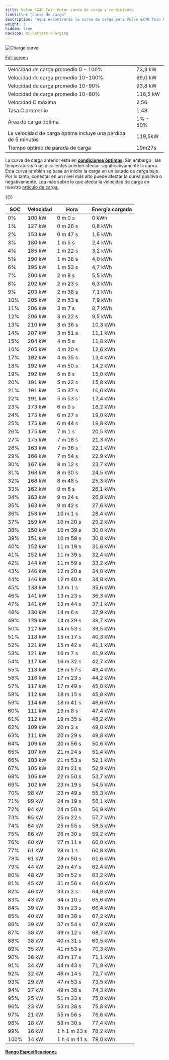 ```yaml
---
title: Volvo EX40 Twin Motor curva de carga y rendimiento
linktitle: "Curva de carga"
description: "Aquí encontrarás la curva de carga para Volvo EX40 Twin Motor."
weight: 3
hidden: true
navicon: bi-battery-charging
---
```

<!-- markdownlint-disable MD033 -->
<img src="../chargingcurve.svg" alt="Charge curve" class="img-fluid">

[Full screen](../chargingcurve.svg)


<table class="table table-striped border">
<tbody>
<tr>
<td>Velocidad de carga promedio 0 - 100%</td><td>73,3 kW</td>
</tr>
<tr>
<td>Velocidad de carga promedio 10-100%</td><td>69,0 kW</td>
</tr>
<tr>
<td>Velocidad de carga promedio 10-90%</td><td>93,8 kW</td>
</tr>
<tr>
<td>Velocidad de carga promedio 10-80%</td><td>118,5 kW</td>
</tr>
<tr>
<td>Velocidad C máxima</td><td>2,56</td>
</tr>
<tr>
<td>Tasa C promedio</td><td>1,48</td>
</tr>
<tr>
<td>Área de carga óptima</td><td>1% - 50%</td>
</tr>
<tr>
<td>La velocidad de carga óptima incluye una pérdida de 5 minutos</td><td>119,5kW</td>
</tr>
<tr>
<td>Tiempo óptimo de parada de carga</td><td>19m27s</td>
</tr>
</tbody>
</table>


La curva de carga anterior está en **[condiciones óptimas](../../../../../technology/battery/charging/#temperatura)**. Sin embargo , las temperaturas frías o calientes pueden afectar significativamente la curva. Esta curva también se basa en iniciar la carga en un estado de carga bajo. Por lo tanto, conectar en un nivel más alto puede afectar la curva positiva o negativamente. Lea más sobre lo que afecta la velocidad de carga en nuestro [artículo de carga.](../../../../../technology/battery/charging/)


{{<evkxdisplayaddarticle />}}
<table class="table table-striped border">
<thead>
<tr><th>SOC</th><th>Velocidad</th><th>Hora</th><th>Energía cargada</th></tr>
</thead>
<tbody>
<tr>
<td>0%</td><td>100 kW</td><td> 0 m 0 s </td><td>0 kWh </td>
</tr>
<tr>
<td>1%</td><td>127 kW</td><td> 0 m 26 s </td><td>0,8 kWh </td>
</tr>
<tr>
<td>2%</td><td>153 kW</td><td> 0 m 47 s </td><td>1,6 kWh </td>
</tr>
<tr>
<td>3%</td><td>180 kW</td><td> 1 m 5 s </td><td>2,4 kWh </td>
</tr>
<tr>
<td>4%</td><td>185 kW</td><td> 1 m 22 s </td><td>3,2 kWh </td>
</tr>
<tr>
<td>5%</td><td>190 kW</td><td> 1 m 38 s </td><td>4,0 kWh </td>
</tr>
<tr>
<td>6%</td><td>195 kW</td><td> 1 m 53 s </td><td>4,7 kWh </td>
</tr>
<tr>
<td>7%</td><td>200 kW</td><td> 2 m 8 s </td><td>5,5 kWh </td>
</tr>
<tr>
<td>8%</td><td>202 kW</td><td> 2 m 23 s </td><td>6,3 kWh </td>
</tr>
<tr>
<td>9%</td><td>203 kW</td><td> 2 m 38 s </td><td>7,1 kWh </td>
</tr>
<tr>
<td>10%</td><td>205 kW</td><td> 2 m 53 s </td><td>7,9 kWh </td>
</tr>
<tr>
<td>11%</td><td>206 kW</td><td> 3 m 7 s </td><td>8,7 kWh </td>
</tr>
<tr>
<td>12%</td><td>206 kW</td><td> 3 m 22 s </td><td>9,5 kWh </td>
</tr>
<tr>
<td>13%</td><td>210 kW</td><td> 3 m 36 s </td><td>10,3 kWh </td>
</tr>
<tr>
<td>14%</td><td>207 kW</td><td> 3 m 51 s </td><td>11,1 kWh </td>
</tr>
<tr>
<td>15%</td><td>204 kW</td><td> 4 m 5 s </td><td>11,8 kWh </td>
</tr>
<tr>
<td>16%</td><td>205 kW</td><td> 4 m 20 s </td><td>12,6 kWh </td>
</tr>
<tr>
<td>17%</td><td>192 kW</td><td> 4 m 35 s </td><td>13,4 kWh </td>
</tr>
<tr>
<td>18%</td><td>192 kW</td><td> 4 m 50 s </td><td>14,2 kWh </td>
</tr>
<tr>
<td>19%</td><td>192 kW</td><td> 5 m 6 s </td><td>15,0 kWh </td>
</tr>
<tr>
<td>20%</td><td>191 kW</td><td> 5 m 22 s </td><td>15,8 kWh </td>
</tr>
<tr>
<td>21%</td><td>191 kW</td><td> 5 m 37 s </td><td>16,6 kWh </td>
</tr>
<tr>
<td>22%</td><td>191 kW</td><td> 5 m 53 s </td><td>17,4 kWh </td>
</tr>
<tr>
<td>23%</td><td>173 kW</td><td> 6 m 9 s </td><td>18,2 kWh </td>
</tr>
<tr>
<td>24%</td><td>175 kW</td><td> 6 m 27 s </td><td>19,0 kWh </td>
</tr>
<tr>
<td>25%</td><td>175 kW</td><td> 6 m 44 s </td><td>19,8 kWh </td>
</tr>
<tr>
<td>26%</td><td>175 kW</td><td> 7 m 1 s </td><td>20,5 kWh </td>
</tr>
<tr>
<td>27%</td><td>175 kW</td><td> 7 m 18 s </td><td>21,3 kWh </td>
</tr>
<tr>
<td>28%</td><td>163 kW</td><td> 7 m 36 s </td><td>22,1 kWh </td>
</tr>
<tr>
<td>29%</td><td>166 kW</td><td> 7 m 54 s </td><td>22,9 kWh </td>
</tr>
<tr>
<td>30%</td><td>167 kW</td><td> 8 m 12 s </td><td>23,7 kWh </td>
</tr>
<tr>
<td>31%</td><td>168 kW</td><td> 8 m 30 s </td><td>24,5 kWh </td>
</tr>
<tr>
<td>32%</td><td>168 kW</td><td> 8 m 48 s </td><td>25,3 kWh </td>
</tr>
<tr>
<td>33%</td><td>162 kW</td><td> 9 m 6 s </td><td>26,1 kWh </td>
</tr>
<tr>
<td>34%</td><td>163 kW</td><td> 9 m 24 s </td><td>26,9 kWh </td>
</tr>
<tr>
<td>35%</td><td>163 kW</td><td> 9 m 42 s </td><td>27,6 kWh </td>
</tr>
<tr>
<td>36%</td><td>158 kW</td><td> 10 m 1 s </td><td>28,4 kWh </td>
</tr>
<tr>
<td>37%</td><td>159 kW</td><td> 10 m 20 s </td><td>29,2 kWh </td>
</tr>
<tr>
<td>38%</td><td>150 kW</td><td> 10 m 39 s </td><td>30,0 kWh </td>
</tr>
<tr>
<td>39%</td><td>151 kW</td><td> 10 m 59 s </td><td>30,8 kWh </td>
</tr>
<tr>
<td>40%</td><td>152 kW</td><td> 11 m 19 s </td><td>31,6 kWh </td>
</tr>
<tr>
<td>41%</td><td>152 kW</td><td> 11 m 39 s </td><td>32,4 kWh </td>
</tr>
<tr>
<td>42%</td><td>144 kW</td><td> 11 m 59 s </td><td>33,2 kWh </td>
</tr>
<tr>
<td>43%</td><td>146 kW</td><td> 12 m 20 s </td><td>34,0 kWh </td>
</tr>
<tr>
<td>44%</td><td>146 kW</td><td> 12 m 40 s </td><td>34,8 kWh </td>
</tr>
<tr>
<td>45%</td><td>138 kW</td><td> 13 m 1 s </td><td>35,6 kWh </td>
</tr>
<tr>
<td>46%</td><td>141 kW</td><td> 13 m 23 s </td><td>36,3 kWh </td>
</tr>
<tr>
<td>47%</td><td>141 kW</td><td> 13 m 44 s </td><td>37,1 kWh </td>
</tr>
<tr>
<td>48%</td><td>130 kW</td><td> 14 m 6 s </td><td>37,9 kWh </td>
</tr>
<tr>
<td>49%</td><td>129 kW</td><td> 14 m 29 s </td><td>38,7 kWh </td>
</tr>
<tr>
<td>50%</td><td>127 kW</td><td> 14 m 53 s </td><td>39,5 kWh </td>
</tr>
<tr>
<td>51%</td><td>118 kW</td><td> 15 m 17 s </td><td>40,3 kWh </td>
</tr>
<tr>
<td>52%</td><td>121 kW</td><td> 15 m 42 s </td><td>41,1 kWh </td>
</tr>
<tr>
<td>53%</td><td>121 kW</td><td> 16 m 7 s </td><td>41,9 kWh </td>
</tr>
<tr>
<td>54%</td><td>117 kW</td><td> 16 m 32 s </td><td>42,7 kWh </td>
</tr>
<tr>
<td>55%</td><td>118 kW</td><td> 16 m 57 s </td><td>43,4 kWh </td>
</tr>
<tr>
<td>56%</td><td>116 kW</td><td> 17 m 23 s </td><td>44,2 kWh </td>
</tr>
<tr>
<td>57%</td><td>117 kW</td><td> 17 m 49 s </td><td>45,0 kWh </td>
</tr>
<tr>
<td>58%</td><td>112 kW</td><td> 18 m 15 s </td><td>45,8 kWh </td>
</tr>
<tr>
<td>59%</td><td>114 kW</td><td> 18 m 41 s </td><td>46,6 kWh </td>
</tr>
<tr>
<td>60%</td><td>111 kW</td><td> 19 m 8 s </td><td>47,4 kWh </td>
</tr>
<tr>
<td>61%</td><td>112 kW</td><td> 19 m 35 s </td><td>48,2 kWh </td>
</tr>
<tr>
<td>62%</td><td>109 kW</td><td> 20 m 2 s </td><td>49,0 kWh </td>
</tr>
<tr>
<td>63%</td><td>111 kW</td><td> 20 m 29 s </td><td>49,8 kWh </td>
</tr>
<tr>
<td>64%</td><td>109 kW</td><td> 20 m 56 s </td><td>50,6 kWh </td>
</tr>
<tr>
<td>65%</td><td>107 kW</td><td> 21 m 24 s </td><td>51,4 kWh </td>
</tr>
<tr>
<td>66%</td><td>103 kW</td><td> 21 m 53 s </td><td>52,1 kWh </td>
</tr>
<tr>
<td>67%</td><td>105 kW</td><td> 22 m 21 s </td><td>52,9 kWh </td>
</tr>
<tr>
<td>68%</td><td>105 kW</td><td> 22 m 50 s </td><td>53,7 kWh </td>
</tr>
<tr>
<td>69%</td><td>102 kW</td><td> 23 m 19 s </td><td>54,5 kWh </td>
</tr>
<tr>
<td>70%</td><td>98 kW</td><td> 23 m 49 s </td><td>55,3 kWh </td>
</tr>
<tr>
<td>71%</td><td>99 kW</td><td> 24 m 19 s </td><td>56,1 kWh </td>
</tr>
<tr>
<td>72%</td><td>94 kW</td><td> 24 m 50 s </td><td>56,9 kWh </td>
</tr>
<tr>
<td>73%</td><td>95 kW</td><td> 25 m 22 s </td><td>57,7 kWh </td>
</tr>
<tr>
<td>74%</td><td>84 kW</td><td> 25 m 55 s </td><td>58,5 kWh </td>
</tr>
<tr>
<td>75%</td><td>86 kW</td><td> 26 m 30 s </td><td>59,2 kWh </td>
</tr>
<tr>
<td>76%</td><td>60 kW</td><td> 27 m 11 s </td><td>60,0 kWh </td>
</tr>
<tr>
<td>77%</td><td>61 kW</td><td> 28 m 1 s </td><td>60,8 kWh </td>
</tr>
<tr>
<td>78%</td><td>61 kW</td><td> 28 m 50 s </td><td>61,6 kWh </td>
</tr>
<tr>
<td>79%</td><td>44 kW</td><td> 29 m 47 s </td><td>62,4 kWh </td>
</tr>
<tr>
<td>80%</td><td>48 kW</td><td> 30 m 52 s </td><td>63,2 kWh </td>
</tr>
<tr>
<td>81%</td><td>45 kW</td><td> 31 m 56 s </td><td>64,0 kWh </td>
</tr>
<tr>
<td>82%</td><td>46 kW</td><td> 33 m 2 s </td><td>64,8 kWh </td>
</tr>
<tr>
<td>83%</td><td>43 kW</td><td> 34 m 10 s </td><td>65,6 kWh </td>
</tr>
<tr>
<td>84%</td><td>39 kW</td><td> 35 m 23 s </td><td>66,4 kWh </td>
</tr>
<tr>
<td>85%</td><td>40 kW</td><td> 36 m 38 s </td><td>67,2 kWh </td>
</tr>
<tr>
<td>86%</td><td>39 kW</td><td> 37 m 54 s </td><td>67,9 kWh </td>
</tr>
<tr>
<td>87%</td><td>38 kW</td><td> 39 m 12 s </td><td>68,7 kWh </td>
</tr>
<tr>
<td>88%</td><td>38 kW</td><td> 40 m 31 s </td><td>69,5 kWh </td>
</tr>
<tr>
<td>89%</td><td>35 kW</td><td> 41 m 53 s </td><td>70,3 kWh </td>
</tr>
<tr>
<td>90%</td><td>36 kW</td><td> 43 m 17 s </td><td>71,1 kWh </td>
</tr>
<tr>
<td>91%</td><td>34 kW</td><td> 44 m 43 s </td><td>71,9 kWh </td>
</tr>
<tr>
<td>92%</td><td>32 kW</td><td> 46 m 14 s </td><td>72,7 kWh </td>
</tr>
<tr>
<td>93%</td><td>29 kW</td><td> 47 m 53 s </td><td>73,5 kWh </td>
</tr>
<tr>
<td>94%</td><td>27 kW</td><td> 49 m 38 s </td><td>74,3 kWh </td>
</tr>
<tr>
<td>95%</td><td>25 kW</td><td> 51 m 33 s </td><td>75,0 kWh </td>
</tr>
<tr>
<td>96%</td><td>23 kW</td><td> 53 m 38 s </td><td>75,8 kWh </td>
</tr>
<tr>
<td>97%</td><td>21 kW</td><td> 55 m 56 s </td><td>76,6 kWh </td>
</tr>
<tr>
<td>98%</td><td>18 kW</td><td> 58 m 30 s </td><td>77,4 kWh </td>
</tr>
<tr>
<td>99%</td><td>16 kW</td><td>1 h 1 m 23 s </td><td>78,2 kWh </td>
</tr>
<tr>
<td>100%</td><td>14 kW</td><td>1 h 4 m 41 s </td><td>79,0 kWh </td>
</tr>
</tbody>
</table>

<div class="mt-3 mb-3">
<a href="../rangeandconsumption/" class="text-decoration-none text-black">
<strong><i class="bi-arrow-left"></i> Rango </strong>
</a>
<a href="../specifications/" class="text-decoration-none text-black float-end">
<strong>Especificaciones <i class="bi-arrow-right"></i></strong>
</a>
</div>
